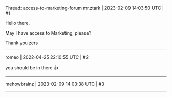 Thread: access-to-marketing-forum
mr.ztark | 2023-02-09 14:03:50 UTC | #1

Hello there, 

May I have access to Marketing, please? 

Thank you zers

-------------------------

romeo | 2022-04-25 22:10:55 UTC | #2

you should be in there :+1:

-------------------------

mehowbrainz | 2023-02-09 14:03:38 UTC | #3



-------------------------

